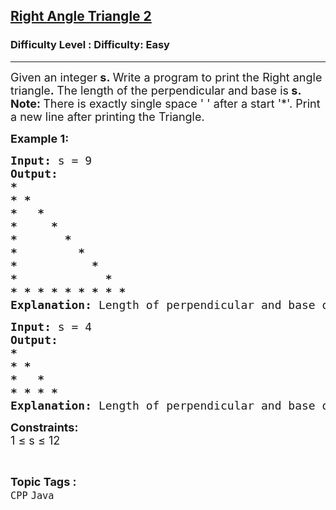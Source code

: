 <h2><a href="https://www.geeksforgeeks.org/problems/right-angle-triangle-2-1605689820/1?page=1&category=Java&difficulty=Easy&status=unsolved&sortBy=submissions">Right Angle Triangle 2</a></h2><h3>Difficulty Level : Difficulty: Easy</h3><hr><div class="problems_problem_content__Xm_eO"><p><span style="font-size: 18px;">Given an integer<strong> s</strong><strong>.&nbsp;</strong>Write a program to print the Right angle triangle<strong>.&nbsp;</strong>The length&nbsp;of the perpendicular and base&nbsp;is<strong> s.&nbsp;&nbsp;<br>Note: </strong>There is exactly single space ' ' after a start '*'. Print a new line after printing the Triangle.</span></p>
<p><span style="font-size: 18px;"><strong>Example 1:</strong> <strong> </strong></span></p>
<pre><span style="font-size: 18px;"><strong>Input: </strong>s = 9
<strong>Output:<br>*<br>* *<br>*   *<br>*     *<br>*       *<br>*         *<br>*           *<br>*             *<br>* * * * * * * * * </strong>
<strong>Explanation: </strong>Length of perpendicular and base of triangle is 9.</span></pre>
<pre><strong><span style="font-size: 18px;">Input:</span></strong><span style="font-size: 18px;"> s = 4<br><strong>Output:<br>*<br>* *<br>*   *<br>* * * *<br>Explanation: </strong>Length of perpendicular and base of triangle is 4.</span></pre>
<p><span style="font-size: 18px;"><strong>Constraints:</strong><br>1 ≤ s ≤ 12</span></p></div><br><p><span style=font-size:18px><strong>Topic Tags : </strong><br><code>CPP</code>&nbsp;<code>Java</code>&nbsp;